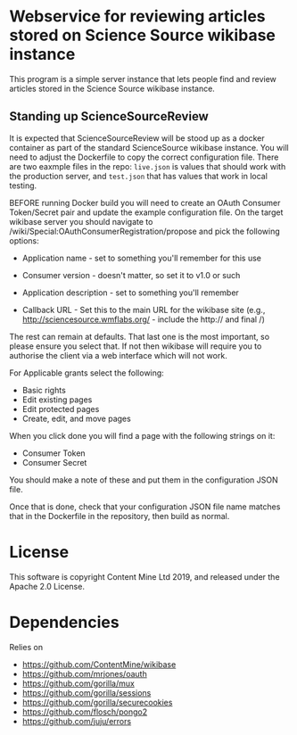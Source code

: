 Webservice for reviewing articles stored on Science Source wikibase instance
=============================

This program is a simple server instance that lets people find and review articles stored in the Science Source wikibase instance.

Standing up ScienceSourceReview
-----------------------

It is expected that ScienceSourceReview will be stood up as a docker container as part of the standard ScienceSource wikibase instance. You will need to adjust the Dockerfile to copy the correct configuration file. There are two eaxmple files in the repo: `live.json` is values that should work with the production server, and `test.json` that has values that work in local testing.

BEFORE running Docker build you will need to create an OAuth Consumer Token/Secret pair and update the example configuration file. On the target wikibase server you should navigate to /wiki/Special:OAuthConsumerRegistration/propose and pick the following options:

* Application name - set to something you'll remember for this use
* Consumer version - doesn't matter, so set it to v1.0 or such
* Application description - set to something you'll remember

* Callback URL - Set this to the main URL for the wikibase site (e.g., http://sciencesource.wmflabs.org/ - include the http:// and final /)

The rest can remain at defaults. That last one is the most important, so please ensure you select that. If not then wikibase will require you to authorise the client via a web interface which will not work.

For Applicable grants select the following:

* Basic rights
* Edit existing pages
* Edit protected pages
* Create, edit, and move pages

When you click done you will find a page with the following strings on it:

* Consumer Token
* Consumer Secret

You should make a note of these and put them in the configuration JSON file.

Once that is done, check that your configuration JSON file name matches that in the Dockerfile in the repository, then build as normal.



License
============

This software is copyright Content Mine Ltd 2019, and released under the Apache 2.0 License.


Dependencies
============

Relies on

* https://github.com/ContentMine/wikibase
* https://github.com/mrjones/oauth
* https://github.com/gorilla/mux
* https://github.com/gorilla/sessions
* https://github.com/gorilla/securecookies
* https://github.com/flosch/pongo2
* https://github.com/juju/errors

